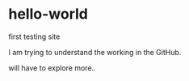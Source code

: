 # hello-world
first testing site

I am trying to understand the working in the GitHub.

will have to explore more..
